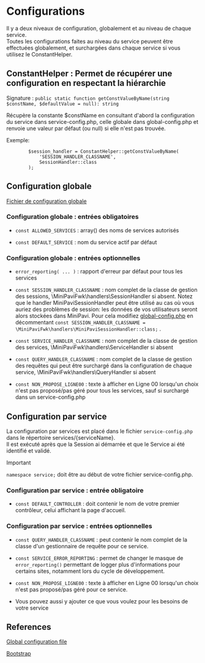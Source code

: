 # Configurations

Il y a deux niveaux de configuration, globalement et au niveau de chaque service.<br/>
Toutes les configurations faites au niveau du service peuvent être effectuées globalement, et surchargées dans chaque service si vous utilisez le ConstantHelper.


## ConstantHelper : Permet de récupérer une configuration en respectant la hiérarchie
Signature : `public static function getConstValueByName(string $constName, $defaultValue = null): string`

Récupère la constante $constName en consultant d'abord la configuration du service dans service-config.php, celle globale dans global-config.php et renvoie une valeur par défaut (ou null) si elle n'est pas trouvée.

Exemple:
```
        $session_handler = ConstantHelper::getConstValueByName(
            'SESSION_HANDLER_CLASSNAME',
            SessionHandler::class
        );
```


## Configuration globale
[Fichier de configuration globale](../../services/global-config.php)


### Configuration globale : entrées obligatoires

- `const ALLOWED_SERVICES` : array() des noms de services autorisés

- `const DEFAULT_SERVICE` : nom du service actif par défaut


### Configuration globale : entrées optionnelles

- `error_reporting( ... )` : rapport d'erreur par défaut pour tous les services

- `const SESSION_HANDLER_CLASSNAME` : nom complet de la classe de gestion des sessions, \MiniPaviFwk\handlers\SessionHandler si absent.
  Notez que le handler MiniPaviSessionHandler peut être utilisé au cas où vous auriez des problèmes de session:
  les données de vos utilisateurs seront alors stockées dans MiniPavi.
  Pour cela modifiez [global-config.php](../../services/global-config.php) en décommentant `const SESSION_HANDLER_CLASSNAME = \MiniPaviFwk\handlers\MiniPaviSessionHandler::class;` .

- `const SERVICE_HANDLER_CLASSNAME` : nom complet de la classe de gestion des services, \MiniPaviFwk\handlers\ServiceHandler si absent

- `const QUERY_HANDLER_CLASSNAME` : nom complet de la classe de gestion des requêtes qui peut être surchargé dans la configuration de chaque service, \MiniPaviFwk\handlers\QueryHandler si absent

- `const NON_PROPOSE_LIGNE00` : texte à afficher en Ligne 00 lorsqu'un choix n'est pas proposé/pas géré pour tous les services, sauf si surchargé dans un service-config.php


## Configuration par service
La configuration par services est placé dans le fichier `service-config.php` dans le répertoire services/{serviceName}.<br/>
Il est exécuté après que la Session ai démarrée et que le Service ai été identifié et validé.


> [!IMPORTANT]
> `namespace service;` doit être au début de votre fichier service-config.php.



### Configuration par service : entrée obligatoire

- `const DEFAULT_CONTROLLER` : doit contenir le nom de votre premier contrôleur, celui affichant la page d'accueil.


### Configuration par service : entrées optionnelles

- `const QUERY_HANDLER_CLASSNAME` : peut contenir le nom complet de la classe d'un gestionnaire de requête pour ce service.

- `const SERVICE_ERROR_REPORTING` : permet de changer le masque de `error_reporting()` permettant de logger plus d'informations pour certains sites, notamment lors du cycle de développement.

- `const NON_PROPOSE_LIGNE00` : texte à afficher en Ligne 00 lorsqu'un choix n'est pas proposé/pas géré pour ce service.

- Vous pouvez aussi y ajouter ce que vous voulez pour les besoins de votre service


## References
[Global configuration file](../../services/global-config.php)

[Bootstrap](./Bootstrap.md)

